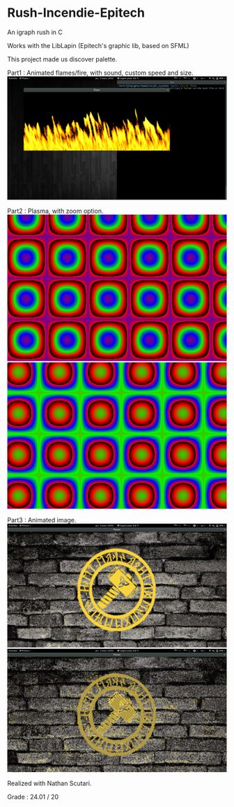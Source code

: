 # Rush-Incendie-Epitech
An igraph rush in C

Works with the LibLapin (Epitech's graphic lib, based on SFML)

This project made us discover palette.

Part1 : Animated flames/fire, with sound, custom speed and size.
![FlameScreenshot](/flame.png?raw=true "Basic view")

Part2 : Plasma, with zoom option.
![PlasmaScreenshot](/plasma1.png?raw=true "Basic view")
![Plasmacreenshot](/plasma2.png?raw=true "Basic view")

Part3 : Animated image.
![WallScreenshot](/wall1.png?raw=true "Basic view")
![WallScreenshot](/wall2.png?raw=true "Basic view")

Realized with Nathan Scutari.

Grade : 24.01 / 20
